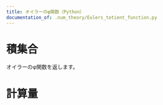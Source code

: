```yaml
---
title: オイラーのφ関数（Python）
documentation_of: .num_theory/Eulers_totient_function.py
---
```


# 積集合
オイラーのφ関数を返します。

# 計算量
